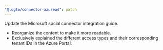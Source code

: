```yaml
---
"@logto/connector-azuread": patch
---
```


Update the Microsoft social connector integration guide.

- Reorganize the content to make it more readable.
- Exclusively explained the different access types and their corresponding tenant IDs in the Azure Portal.
